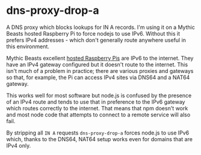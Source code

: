 # dns-proxy-drop-a

A DNS proxy which blocks lookups for IN A records. I'm using it on a Mythic
Beasts hosted Raspberry Pi to force nodejs to use IPv6. Without this it
prefers IPv4 addresses - which don't generally route anywhere useful in this
environment.

Mythic Beasts excellent 
[hosted Raspberry Pis](https://www.mythic-beasts.com/order/rpi) are
IPv6 to the internet. They have an IPv4 gateway configured but it doesn't route
to the internet. This isn't much of a problem in practice; there are various
proxies and gateways so that, for example, the Pi can access IPv4 sites via
DNS64 and a NAT64 gateway.

This works well for most software but node.js is confused by the presence of an
IPv4 route and tends to use that in preference to the IPv6 gateway which routes
correctly to the internet. That means that npm doesn't work and most node code
that attempts to connect to a remote service will also fail.

By stripping all ```IN A``` requests ```dns-proxy-drop-a``` forces node.js to use
IPv6 which, thanks to the DNS64, NAT64 setup works even for domains that are
IPv4 only.

